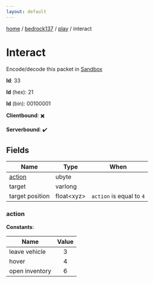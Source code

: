 ```yaml
---
layout: default
---
```


[home](/)  /  [bedrock137](/protocol/bedrock137)  /  [play](/protocol/bedrock137/play)  /  interact

# Interact

Encode/decode this packet in [Sandbox](../../../sandbox/bedrock137#play.interact)

**Id**: 33

**Id** (hex): 21

**Id** (bin): 00100001

**Clientbound**: ✖️

**Serverbound**: ✔️

## Fields

Name | Type | When
---|---|:---:
[action](#action) | ubyte | 
target | varlong | 
target position | float&lt;xyz&gt; | <code>action</code> is equal to <code>4</code>

### action

**Constants**:

Name | Value
---|:---:
leave vehicle | 3
hover | 4
open inventory | 6
